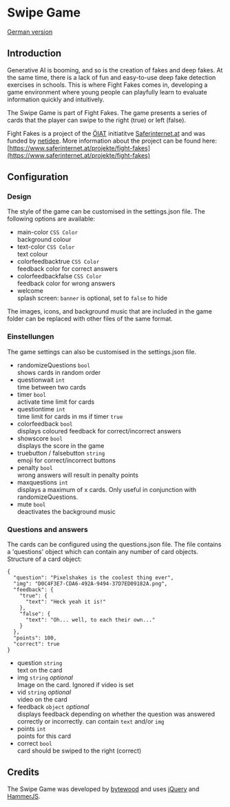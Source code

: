 # Swipe Game

[German version](README-de.md)

## Introduction

Generative AI is booming, and so is the creation of fakes and deep fakes. At the same time, there is a lack of fun and easy-to-use deep fake detection exercises in schools. This is where Fight Fakes comes in, developing a game environment where young people can playfully learn to evaluate information quickly and intuitively. 

The Swipe Game is part of Fight Fakes. The game presents a series of cards that the player can swipe to the right (true) or left (false). 

Fight Fakes is a project of the [ÖIAT](https://oiat.at/) initiatitve [Saferinternet.at](https://saferinternet.at/) and was funded by [netidee](https://www.netidee.at/). More information about the project can be found here: [https://www.saferinternet.at/projekte/fight-fakes](https://www.saferinternet.at/projekte/fight-fakes)

## Configuration
### Design
The style of the game can be customised in the settings.json file. The following options are available:

- main-color `CSS Color`  
    background colour
- text-color `CSS Color`  
    text colour
- colorfeedbacktrue `CSS Color`  
    feedback color for correct answers
- colorfeedbackfalse `CSS Color`  
    feedback color for wrong answers
- welcome  
    splash screen: `banner` is optional, set to `false` to hide

The images, icons, and background music that are included in the game folder can be replaced with other files of the same format.

### Einstellungen
The game settings can also be customised in the settings.json file.

- randomizeQuestions `bool`  
  shows cards in random order
- questionwait `int`  
  time between two cards
- timer `bool`  
  activate time limit for cards
- questiontime `int`  
  time limit for cards in ms if timer `true`
- colorfeedback `bool`  
  displays coloured feedback for correct/incorrect answers 
- showscore `bool`  
  displays the score in the game
- truebutton / falsebutton `string`  
  emoji for correct/incorrect buttons 
- penalty `bool`  
  wrong answers will result in penalty points
- maxquestions `int`  
  displays a maximum of x cards. Only useful in conjunction with randomizeQuestions.
- mute `bool`  
  deactivates the background music

### Questions and answers
The cards can be configured using the questions.json file.
The file contains a 'questions' object which can contain any number of card objects. Structure of a card object:

```
{
  "question": "Pixelshakes is the coolest thing ever",
  "img": "D0C4F3E7-CDA6-492A-9494-37D7ED09182A.png",
  "feedback": {
    "true": {
      "text": "Heck yeah it is!"
    },
    "false": {
      "text": "Oh... well, to each their own..."
    }
  },
  "points": 100,
  "correct": true
}
```

- question `string`  
  text on the card
- img `string` *optional*   
  Image on the card. Ignored if video is set
- vid `string` *optional*  
  video on the card
- feedback `object` *optional*  
  displays feedback depending on whether the question was answered correctly or incorrectly. can contain `text` and/or `img` 
- points `int`  
  points for this card
- correct `bool`  
  card should be swiped to the right (correct)

## Credits
The Swipe Game was developed by [bytewood](https://bytewood.com/) and uses [jQuery](https://jquery.com) and [HammerJS](https://hammerjs.github.io/).
